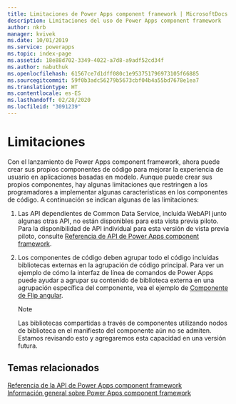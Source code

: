 ```yaml
---
title: Limitaciones de Power Apps component framework | MicrosoftDocs
description: Limitaciones del uso de Power Apps component framework
author: nkrb
manager: kvivek
ms.date: 10/01/2019
ms.service: powerapps
ms.topic: index-page
ms.assetid: 18e88d702-3349-4022-a7d8-a9adf52cd34f
ms.author: nabuthuk
ms.openlocfilehash: 61567ce7d1dff080c1e953751796973105f66885
ms.sourcegitcommit: 59f0b3adc56279b5673cbf04b4a55bd7678e1ea7
ms.translationtype: HT
ms.contentlocale: es-ES
ms.lasthandoff: 02/28/2020
ms.locfileid: "3091239"
---
```

# <a name="limitations"></a>Limitaciones 

Con el lanzamiento de Power Apps component framework, ahora puede crear sus propios componentes de código para mejorar la experiencia de usuario en aplicaciones basadas en modelo. Aunque puede crear sus propios componentes, hay algunas limitaciones que restringen a los programadores a implementar algunas características en los componentes de código. A continuación se indican algunas de las limitaciones:

1. Las API dependientes de Common Data Service, incluida WebAPI junto algunas otras API, no están disponibles para esta vista previa piloto. Para la disponibilidad de API individual para esta versión de vista previa piloto, consulte [ Referencia de API de Power Apps component framework](reference/index.md).
2. Los componentes de código deben agrupar todo el código incluidas bibliotecas externas en la agrupación de código principal. Para ver un ejemplo de cómo la interfaz de línea de comandos de Power Apps puede ayudar a agrupar su contenido de biblioteca externa en una agrupación específica del componente, vea el ejemplo de [Componente de Flip angular](sample-controls/angular-flip-control.md).

   > [!NOTE]
   > Las bibliotecas compartidas a través de componentes utilizando nodos de biblioteca en el manifiesto del componente aún no se admiten. Estamos revisando esto y agregaremos esta capacidad en una versión futura.

## <a name="related-topics"></a>Temas relacionados

[Referencia de la API de Power Apps component framework](reference/index.md)<br/>
[Información general sobre Power Apps component framework](overview.md)
